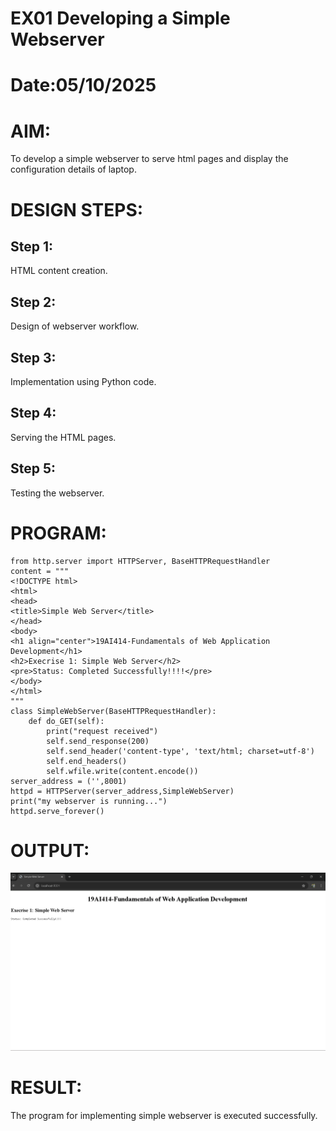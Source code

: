 # EX01 Developing a Simple Webserver

# Date:05/10/2025
# AIM:
To develop a simple webserver to serve html pages and display the configuration details of laptop.

# DESIGN STEPS:
## Step 1:
HTML content creation.

## Step 2:
Design of webserver workflow.

## Step 3:
Implementation using Python code.

## Step 4:
Serving the HTML pages.

## Step 5:
Testing the webserver.

# PROGRAM:
```
from http.server import HTTPServer, BaseHTTPRequestHandler
content = """
<!DOCTYPE html>
<html>
<head>
<title>Simple Web Server</title>
</head>
<body>
<h1 align="center">19AI414-Fundamentals of Web Application Development</h1>
<h2>Execrise 1: Simple Web Server</h2>
<pre>Status: Completed Successfully!!!!</pre>
</body>
</html>
"""
class SimpleWebServer(BaseHTTPRequestHandler):
    def do_GET(self):
        print("request received")
        self.send_response(200)
        self.send_header('content-type', 'text/html; charset=utf-8')
        self.end_headers()
        self.wfile.write(content.encode())
server_address = ('',8001)
httpd = HTTPServer(server_address,SimpleWebServer)
print("my webserver is running...")
httpd.serve_forever()                                                                                                                                                          
```
# OUTPUT:
![alt text](<Screenshot 2025-10-15 112046.png>)
# RESULT:
The program for implementing simple webserver is executed successfully.
